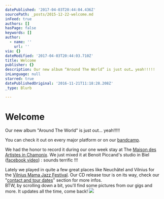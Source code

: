 ```yaml
---
datePublished: '2017-04-03T20:44:04.436Z'
sourcePath: _posts/2015-12-22-welcome.md
inFeed: true
authors: []
hasPage: false
keywords: []
author:
  - name: ''
    url: ''
via: {}
dateModified: '2017-04-03T20:44:03.710Z'
title: Welcome
publisher: {}
description: Our new album “Around The World” is just out… yeah!!!!!
inLanguage: null
starred: true
datePublishedOriginal: '2016-11-21T11:18:28.208Z'
_type: Blurb

---
```

# Welcome

Our new album "Around The World" is just out... yeah!!!!!

You can check it out on every major platform or on our [bandcamp][0].

We had the honor to record it during our one week stay at The [Maison des Artistes in Chamonix][1]. We just mixed it at Benoit Piccand's studio in Biel ([facebook video][2]) : sounds terrific !!!

Lately we played in quite a few great places like Neuchâtel and Vilnius for the [Vilnius Mama Jazz Festival][3]. Our CD release tour is on its way, check our "[contact and tour dates][4]" section for more infos.  
BTW, by scrolling down a bit, you'll find some pictures from our gigs and more. It updates all the time, come back!
![](https://the-grid-user-content.s3-us-west-2.amazonaws.com/3db422fa-61a9-48e0-9329-b343a378e544.jpg)

[0]: http://music.itrio.ch/ "Bandcamp"
[1]: https://maisondesartistes-chamonix.com/
[2]: https://www.facebook.com/benoit.piccand/videos/588665271288466/
[3]: http://www.vilniusmamajazz.lt/en "Vilnius Mama Jazz"
[4]: http://itrio.ch/contact "Tour dates"